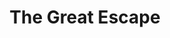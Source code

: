 ---
layout: festival
title: The Great Escape
description: Brighton (UK)
description2: 9-11 MAY 2019
categories: festivals
photo: Mike Massaro

facebook_url: https://www.facebook.com/greatescapefestival
instagram_url: https://www.instagram.com/greatescapefest/
twitter_url: https://twitter.com/thegreatescape

youtubeId: ch_E2inAYrs

image: assets/images/tge.jpg
---